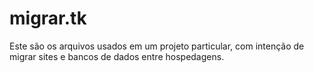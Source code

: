 # migrar.tk

Este são os arquivos usados em um projeto particular, com intenção de migrar sites e bancos de dados entre hospedagens.
